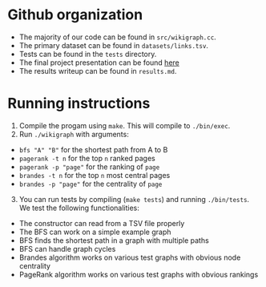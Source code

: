 # Github organization
- The majority of our code can be found in `src/wikigraph.cc`.
- The primary dataset can be found in `datasets/links.tsv`.
- Tests can be found in the `tests` directory.
- The final project presentation can be found [here](https://mediaspace.illinois.edu/media/t/1_1oquv61x)
- The results writeup can be found in `results.md`.

# Running instructions
1. Compile the progam using `make`. This will compile to `./bin/exec`.
2. Run `./wikigraph` with arguments:
  - `bfs "A" "B"` for the shortest path from A to B
  - `pagerank -t n` for the top `n` ranked pages
  - `pagerank -p "page"` for the ranking of `page`
  - `brandes -t n` for the top `n` most central pages
  - `brandes -p "page"` for the centrality of `page`
3. You can run tests by compiling (`make tests`) and running `./bin/tests`. We test the following functionalities:
  - The constructor can read from a TSV file properly
  - The BFS can work on a simple example graph
  - BFS finds the shortest path in a graph with multiple paths
  - BFS can handle graph cycles
  - Brandes algorithm works on various test graphs with obvious node centrality
  - PageRank algorithm works on various test graphs with obvious rankings
